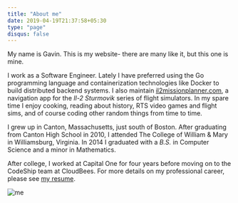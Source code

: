 ```yaml
---
title: "About me"
date: 2019-04-19T21:37:58+05:30
type: "page"
disqus: false
---
```


My name is Gavin. This is my website- there are many like it, but this one is mine.

I work as a Software Engineer. Lately I have preferred using the Go programming language and containerization technologies
like Docker to build distributed backend systems. 
I also maintain [il2missionplanner.com](https://il2missionplanner.com), a navigation app for the *Il-2 Sturmovik* series of flight simulators. 
In my spare time I enjoy cooking, reading about history, 
RTS video games and flight sims, and of course coding other random things from time to time. 

I grew up in Canton, Massachusetts, just south of Boston.
After graduating from Canton High School in 2010, I attended The College of William & Mary in Williamsburg, Virginia. 
In 2014 I graduated with a *B.S.* in Computer Science and a minor in Mathematics.

After college, I worked at Capital One for four years before moving on to the CodeShip team at CloudBees.
For more details on my professional career, please see [my resume](/dl/resume.pdf).

![me](/img/me.jpg)